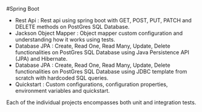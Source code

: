 #Spring Boot

- Rest Api : Rest api using spring boot with GET, POST, PUT, PATCH and DELETE methods on PostGres SQL Database.
- Jackson Object Mapper : Object mapper custom configuration and understanding how it works using tests.
- Database JPA : Create, Read One, Read Many, Update, Delete functionalities on PostGres SQL Database using Java Persistence API (JPA) and Hibernate.
- Database JPA : Create, Read One, Read Many, Update, Delete functionalities on PostGres SQL Database using JDBC template from scratch with hardcoded SQL queries.
- Quickstart : Custom configurations, configuration properties, environment variables and quickstart.

Each of the individual projects encompasses both unit and integration tests.
